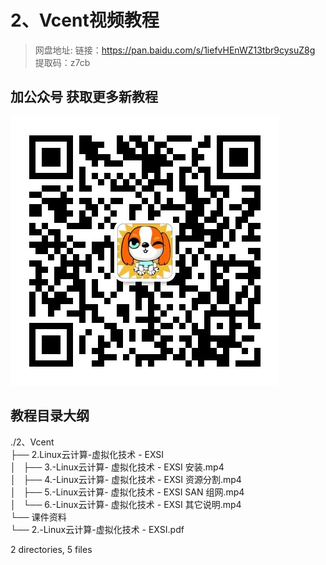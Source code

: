 # 2、Vcent视频教程

> 网盘地址: 链接：https://pan.baidu.com/s/1iefvHEnWZ13tbr9cysuZ8g 提取码：z7cb

## 加公众号 获取更多新教程
 ![](assets/vxlogo.jpg)
## 教程目录大纲
./2、Vcent  
├── 2.Linux云计算-虚拟化技术 - EXSI  
│   ├── 3.-Linux云计算- 虚拟化技术 - EXSI 安装.mp4  
│   ├── 4.-Linux云计算- 虚拟化技术 - EXSI 资源分割.mp4  
│   ├── 5.-Linux云计算- 虚拟化技术 - EXSI  SAN 组网.mp4  
│   └── 6.-Linux云计算- 虚拟化技术 - EXSI  其它说明.mp4  
└── 课件资料  
    └── 2.-Linux云计算-虚拟化技术 - EXSI.pdf  
  
2 directories, 5 files  
